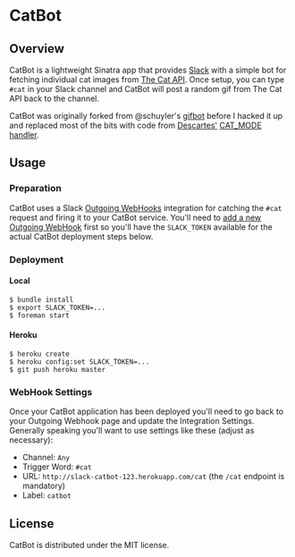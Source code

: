 # CatBot

## Overview

CatBot is a lightweight Sinatra app that provides [Slack](http://slack.com/) with a simple bot for fetching individual cat images from [The Cat API](http://thecatapi.com/). Once setup, you can type `#cat` in your Slack channel and CatBot will post a random gif from The Cat API back to the channel.

CatBot was originally forked from @schuyler's [gifbot](https://github.com/schuyler/gifbot) before I hacked it up and replaced most of the bits with code from [Descartes'](https://github.com/obfuscurity/descartes) [CAT_MODE handler](https://github.com/obfuscurity/descartes/blob/a13dc9a720dab33e0a8d5e8670bd30f93e0bfdba/lib/descartes/routes/cats.rb).

## Usage

### Preparation

CatBot uses a Slack [Outgoing WebHooks](https://slack.com/services/new/outgoing-webhook) integration for catching the `#cat` request and firing it to your CatBot service. You'll need to [add a new Outgoing WebHook](https://slack.com/services/new/outgoing-webhook) first so you'll have the `SLACK_TOKEN` available for the actual CatBot deployment steps below.

### Deployment

#### Local

```
$ bundle install
$ export SLACK_TOKEN=...
$ foreman start
```

#### Heroku

```
$ heroku create
$ heroku config:set SLACK_TOKEN=...
$ git push heroku master
```

### WebHook Settings

Once your CatBot application has been deployed you'll need to go back to your Outgoing Webhook page and update the Integration Settings. Generally speaking you'll want to use settings like these (adjust as necessary):

* Channel: `Any`
* Trigger Word: `#cat`
* URL: `http://slack-catbot-123.herokuapp.com/cat` (the `/cat` endpoint is mandatory)
* Label: `catbot`

## License

CatBot is distributed under the MIT license.
